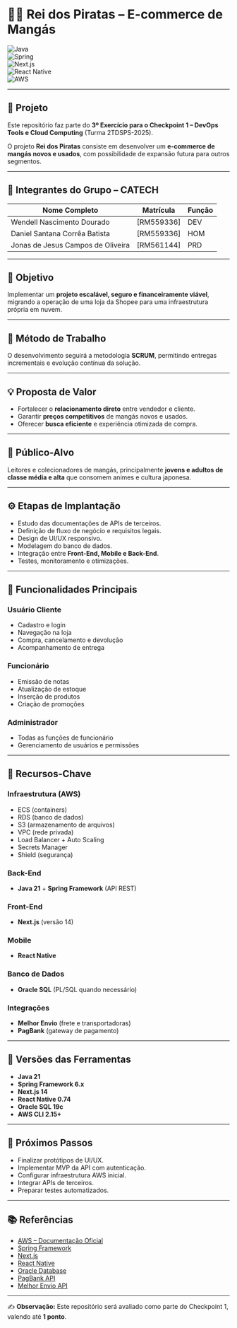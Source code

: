 # 🏴‍☠️ Rei dos Piratas – E-commerce de Mangás  

![Java](https://img.shields.io/badge/Java-21-red)  
![Spring](https://img.shields.io/badge/Spring-Framework-green)  
![Next.js](https://img.shields.io/badge/Next.js-14-black)  
![React Native](https://img.shields.io/badge/React%20Native-Mobile-blue)  
![AWS](https://img.shields.io/badge/AWS-Cloud-orange)  

---

## 📌 Projeto
Este repositório faz parte do **3º Exercício para o Checkpoint 1 – DevOps Tools e Cloud Computing** (Turma 2TDSPS-2025).  

O projeto **Rei dos Piratas** consiste em desenvolver um **e-commerce de mangás novos e usados**, com possibilidade de expansão futura para outros segmentos.  

---

## 👥 Integrantes do Grupo – CATECH

| Nome Completo                          | Matrícula | Função |
|----------------------------------------|-----------|--------|
| Wendell Nascimento Dourado             |[RM559336] | DEV    |
| Daniel Santana Corrêa Batista          |[RM559336] | HOM    |
| Jonas de Jesus Campos de Oliveira      |[RM561144] | PRD    |

---

## 🎯 Objetivo
Implementar um **projeto escalável, seguro e financeiramente viável**, migrando a operação de uma loja da Shopee para uma infraestrutura própria em nuvem.

---

## 🧭 Método de Trabalho
O desenvolvimento seguirá a metodologia **SCRUM**, permitindo entregas incrementais e evolução contínua da solução.

---

## 💡 Proposta de Valor
- Fortalecer o **relacionamento direto** entre vendedor e cliente.  
- Garantir **preços competitivos** de mangás novos e usados.  
- Oferecer **busca eficiente** e experiência otimizada de compra.  

---

## 👤 Público-Alvo
Leitores e colecionadores de mangás, principalmente **jovens e adultos de classe média e alta** que consomem animes e cultura japonesa.

---

## ⚙️ Etapas de Implantação
- Estudo das documentações de APIs de terceiros.  
- Definição de fluxo de negócio e requisitos legais.  
- Design de UI/UX responsivo.  
- Modelagem do banco de dados.  
- Integração entre **Front-End, Mobile e Back-End**.  
- Testes, monitoramento e otimizações.  

---

## 🧱 Funcionalidades Principais

### Usuário Cliente
- Cadastro e login  
- Navegação na loja  
- Compra, cancelamento e devolução  
- Acompanhamento de entrega  

### Funcionário
- Emissão de notas  
- Atualização de estoque  
- Inserção de produtos  
- Criação de promoções  

### Administrador
- Todas as funções de funcionário  
- Gerenciamento de usuários e permissões  

---

## 🔑 Recursos-Chave

### Infraestrutura (AWS)
- ECS (containers)  
- RDS (banco de dados)  
- S3 (armazenamento de arquivos)  
- VPC (rede privada)  
- Load Balancer + Auto Scaling  
- Secrets Manager  
- Shield (segurança)  

### Back-End
- **Java 21** + **Spring Framework** (API REST)  

### Front-End
- **Next.js** (versão 14)  

### Mobile
- **React Native**  

### Banco de Dados
- **Oracle SQL** (PL/SQL quando necessário)  

### Integrações
- **Melhor Envio** (frete e transportadoras)  
- **PagBank** (gateway de pagamento)  

---

## 🧮 Versões das Ferramentas
- **Java 21**  
- **Spring Framework 6.x**  
- **Next.js 14**  
- **React Native 0.74**  
- **Oracle SQL 19c**  
- **AWS CLI 2.15+**  

---

## 🚀 Próximos Passos
- Finalizar protótipos de UI/UX.  
- Implementar MVP da API com autenticação.  
- Configurar infraestrutura AWS inicial.  
- Integrar APIs de terceiros.  
- Preparar testes automatizados.  

---

## 📚 Referências
- [AWS – Documentação Oficial](https://aws.amazon.com/pt/documentation/)  
- [Spring Framework](https://spring.io/projects/spring-framework)  
- [Next.js](https://nextjs.org/docs)  
- [React Native](https://reactnative.dev/docs/getting-started)  
- [Oracle Database](https://docs.oracle.com/en/database/)  
- [PagBank API](https://developer.pagbank.com.br/docs/apis-pagbank)  
- [Melhor Envio API](https://docs.melhorenvio.com.br/)  

---

✍️ **Observação:** Este repositório será avaliado como parte do Checkpoint 1, valendo até **1 ponto**.  
